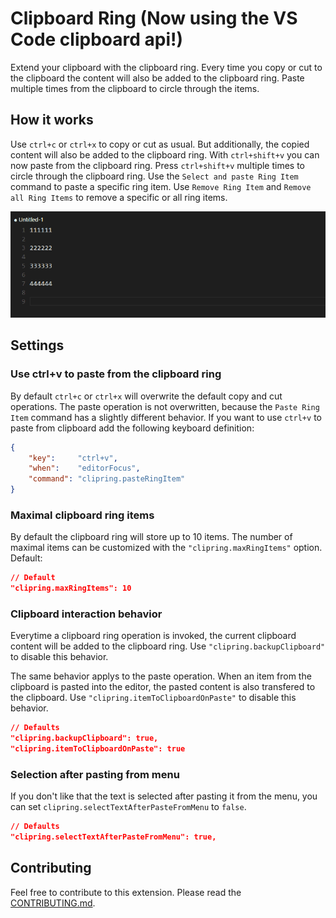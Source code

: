 # Clipboard Ring (Now using the VS Code clipboard api!)
Extend your clipboard with the clipboard ring.
Every time you copy or cut to the clipboard the content will also be added to the clipboard ring.
Paste multiple times from the clipboard to circle through the items.

## How it works
Use `ctrl+c` or `ctrl+x` to copy or cut as usual. But additionally, the copied content will also be added to the clipboard ring.
With `ctrl+shift+v` you can now paste from the clipboard ring. Press `ctrl+shift+v` multiple times to circle through the clipboard ring.
Use the `Select and paste Ring Item` command to paste a specific ring item.
Use `Remove Ring Item` and `Remove all Ring Items` to remove a specific or all ring items.

![Preview](https://github.com/SrTobi/code-clip-ring/raw/master/images/preview.gif?raw=true)

## Settings
### Use ctrl+v to paste from the clipboard ring
By default `ctrl+c` or `ctrl+x` will overwrite the default copy and cut operations.
The paste operation is not overwritten, because the `Paste Ring Item` command has a slightly different behavior.
If you want to use `ctrl+v` to paste from clipboard add the following keyboard definition:

```````````````json
{
    "key":     "ctrl+v",
    "when":    "editorFocus",
    "command": "clipring.pasteRingItem"
}
```````````````

### Maximal clipboard ring items
By default the clipboard ring will store up to 10 items.
The number of maximal items can be customized with the `"clipring.maxRingItems"` option. Default:

```````````````json
// Default
"clipring.maxRingItems": 10
```````````````

### Clipboard interaction behavior
Everytime a clipboard ring operation is invoked, the current clipboard content will be added to the clipboard ring.
Use `"clipring.backupClipboard"` to disable this behavior.

The same behavior applys to the paste operation.
When an item from the clipboard is pasted into the editor,
the pasted content is also transfered to the clipboard.
Use `"clipring.itemToClipboardOnPaste"` to disable this behavior.

```````````````json
// Defaults
"clipring.backupClipboard": true,
"clipring.itemToClipboardOnPaste": true
```````````````

### Selection after pasting from menu

If you don't like that the text is selected after pasting it from the menu,
you can set `clipring.selectTextAfterPasteFromMenu` to `false`.

```````````````json
// Defaults
"clipring.selectTextAfterPasteFromMenu": true,
```````````````

## Contributing

Feel free to contribute to this extension. Please read the [CONTRIBUTING.md](https://github.com/SrTobi/code-clip-ring/blob/master/CONTRIBUTING.md).